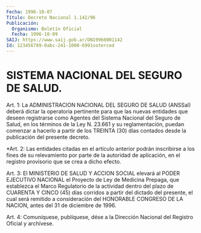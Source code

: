 ```yaml
---
Fecha: 1996-10-07
Título: Decreto Nacional 1.142/96
Publicación:
  Organismo: Boletín Oficial
  Fecha: 1996-10-09
SAIJ: https://www.saij.gob.ar/DN19960001142
Id: 123456789-0abc-241-1000-6991soterced
---
```

# SISTEMA NACIONAL DEL SEGURO DE SALUD.

<a id="1"></a>
Art. 1: La ADMINISTRACION NACIONAL DEL SEGURO DE SALUD (ANSSal) deberá dictar la operatoria pertinente para que las nuevas entidades que deseen registrarse como Agentes del Sistema Nacional del Seguro de Salud, en los términos de la Ley N. 23.661 y su reglamentación, puedan comenzar a hacerlo a partir de los TREINTA (30) días contados desde la publicación del presente decreto.

<a id="2"></a>
*Art. 2: Las entidades citadas en el artículo anterior podrán inscribirse a los fines de su relevamiento por parte de la autoridad de aplicación, en el registro provisorio que se crea a dicho efecto.

<a id="3"></a>
Art. 3: El MINISTERIO DE SALUD Y ACCION SOCIAL elevará al PODER EJECUTIVO NACIONAL el Proyecto de Ley de Medicina Prepaga, que establezca el Marco Regulatorio de la actividad dentro del plazo de CUARENTA Y CINCO (45) días corridos a partir del dictado del presente, el cual será remitido a consideración del HONORABLE CONGRESO DE LA NACION, antes del 31 de diciembre de 1996.

<a id="4"></a>
Art. 4: Comuníquese,  publíquese, dése a la Dirección Nacional del Registro Oficial y archívese.